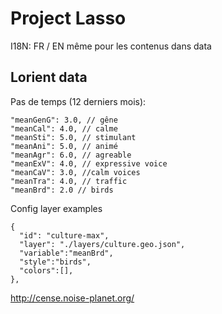 # Project Lasso

I18N: FR / EN même pour les contenus dans data

## Lorient data

Pas de temps (12 derniers mois):

```
"meanGenG": 3.0, // gêne
"meanCal": 4.0, // calme
"meanSti": 5.0, // stimulant
"meanAni": 5.0, // animé
"meanAgr": 6.0, // agreable
"meanExV": 4.0, // expressive voice
"meanCaV": 3.0, //calm voices
"meanTra": 4.0, // traffic
"meanBrd": 2.0 // birds
```

Config layer examples

```
{
  "id": "culture-max",
  "layer": "./layers/culture.geo.json",
  "variable":"meanBrd",
  "style":"birds",
  "colors":[],
},
```

http://cense.noise-planet.org/
